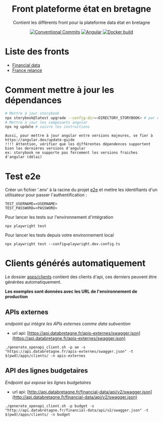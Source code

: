 <h1 align="center" style="border-bottom: none">
    <div>
        Front plateforme état en bretagne
    </div>
</h1>

<p align="center">
    Contient les différents front pour la plateforme data état en bretagne<br/>
</p>

<div align="center">
 
[![Conventional Commits](https://img.shields.io/badge/Conventional%20Commits-1.0.0-green.svg)](https://conventionalcommits.org)
[![Angular](https://img.shields.io/badge/angular-15-blue)](https://angular.io/)
[![Docker build](https://img.shields.io/badge/docker-automated-informational)](https://docs.docker.com/compose/)

</div>


# Liste des fronts

* [Financial data](./apps/financial-data/README.md)
* [France relance](./apps/france-relance/README.md)

## 

# Comment mettre à jour les dépendances

```bash
# Mettre à jour storybook
npx storybook@latest upgrade --config-dir=<DIRECTORY_STORYBOOK> # par ex. apps/common-lib/.storybook
# Mettre à jour les composants angular
npx ng update # suivre les instructions

```

    Aussi, pour mettre à jour angular entre versions majeures, se fier à https://angular.dev/update-guide
    !!!! Attention, vérifier que les différentes dépendences supportent bien les dernières versions d'angular
    ex: storybook ne supporte pas forcement les versions fraiches d'angular (délai)

# Test e2e

Créer un fichier '.env' à la racine du projet [e2e](./e2e) et mettre les identifiants d'un utilisateur pour passer l'authentification :  

```
TEST_USERNAME=<USERNAME>
TEST_PASSWORD=<PASSWORD>
```

Pour lancer les tests sur l'environnement d'intégration
```
npx playwright test
```

Pour lancer les tests depuis votre environnement local
```
npx playwright test --config=playwright.dev.config.ts
```

# Clients générés automatiquement

Le dossier [apps/clients](./apps/clients/) contient des clients d'api, ces derniers peuvent être générées automatiquement.

**Les exemples sont données avec les URL de l'environnement de production**

## APIs externes

*endpoint qui intègre les APIs externes comme data subvention*

 - url api: [https://api.databretagne.fr/apis-externes/swagger.json](https://api.databretagne.fr/apis-externes/swagger.json)

```
./generate_openapi_client.sh -p ae -s "https://api.databretagne.fr/apis-externes/swagger.json" -t $(pwd)/apps/clients/ -n apis-externes
```

## API des lignes budgetaires

*Endpoint qui expose les lignes budgetaires*

  - url api: [http://api.databretagne.fr/financial-data/api/v2/swagger.json](http://api.databretagne.fr/financial-data/api/v2/swagger.json)

```
./generate_openapi_client.sh -p budget -s "http://api.databretagne.fr/financial-data/api/v2/swagger.json" -t $(pwd)/apps/clients/ -n budget
```